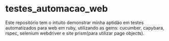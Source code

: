 # testes_automacao_web
Este repositório tem o intuito demonstrar minha aptidão em testes automatizados para web em ruby, utilizando as gems: cucumber, capybara, rspec, selenium webdriver e site prism(para utilizar page objects).
